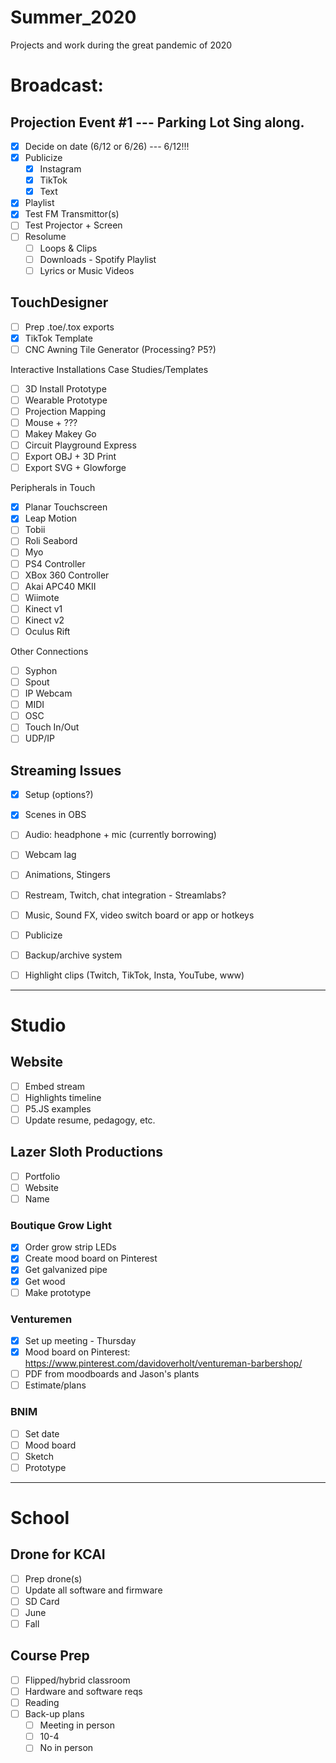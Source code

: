 # Summer_2020
Projects and work during the great pandemic of 2020

# Broadcast:

## Projection Event #1 --- Parking Lot Sing along.
- [X] Decide on date (6/12 or 6/26) --- 6/12!!!
- [X] Publicize
  - [X] Instagram
  - [X] TikTok
  - [X] Text
- [X] Playlist
- [X] Test FM Transmittor(s)
- [ ] Test Projector + Screen
- [ ] Resolume 
  - [ ] Loops & Clips
  - [ ] Downloads - Spotify Playlist
  - [ ] Lyrics or Music Videos

## TouchDesigner

- [ ] Prep .toe/.tox exports
- [X] TikTok Template
- [ ] CNC Awning Tile Generator (Processing? P5?)

Interactive Installations Case Studies/Templates 
- [ ] 3D Install Prototype
- [ ] Wearable Prototype
- [ ] Projection Mapping
- [ ] Mouse + ???
- [ ] Makey Makey Go
- [ ] Circuit Playground Express
- [ ] Export OBJ + 3D Print
- [ ] Export SVG + Glowforge

Peripherals in Touch
- [X] Planar Touchscreen
- [X] Leap Motion
- [ ] Tobii
- [ ] Roli Seabord
- [ ] Myo
- [ ] PS4 Controller
- [ ] XBox 360 Controller
- [ ] Akai APC40 MKII
- [ ] Wiimote
- [ ] Kinect v1
- [ ] Kinect v2
- [ ] Oculus Rift

Other Connections
- [ ] Syphon
- [ ] Spout
- [ ] IP Webcam
- [ ] MIDI
- [ ] OSC
- [ ] Touch In/Out
- [ ] UDP/IP

## Streaming Issues
  - [X] Setup (options?)
  - [X] Scenes in OBS
  - [ ] Audio: headphone + mic (currently borrowing)
  - [ ] Webcam lag
  - [ ] Animations, Stingers
  - [ ] Restream, Twitch, chat integration - Streamlabs?
  - [ ] Music, Sound FX, video switch board or app or hotkeys
  - [ ] Publicize
  - [ ] Backup/archive system
  - [ ] Highlight clips (Twitch, TikTok, Insta, YouTube, www)


-------------

# Studio

## Website
- [ ] Embed stream
- [ ] Highlights timeline
- [ ] P5.JS examples
- [ ] Update resume, pedagogy, etc.

## Lazer Sloth Productions
- [ ] Portfolio
- [ ] Website
- [ ] Name

### Boutique Grow Light
  - [X] Order grow strip LEDs
  - [X] Create mood board on Pinterest
  - [X] Get galvanized pipe
  - [X] Get wood
  - [ ] Make prototype
  
### Venturemen
  - [X] Set up meeting - Thursday
  - [X] Mood board on Pinterest: https://www.pinterest.com/davidoverholt/ventureman-barbershop/
  - [ ] PDF from moodboards and Jason's plants
  - [ ] Estimate/plans

### BNIM
  - [ ] Set date
  - [ ] Mood board
  - [ ] Sketch
  - [ ] Prototype
  
------------------

# School
  
## Drone for KCAI
- [ ] Prep drone(s)
- [ ] Update all software and firmware
- [ ] SD Card
- [ ] June 
- [ ] Fall

## Course Prep
- [ ] Flipped/hybrid classroom
- [ ] Hardware and software reqs
- [ ] Reading
- [ ] Back-up plans
  - [ ] Meeting in person
  - [ ] 10-4
  - [ ] No in person
